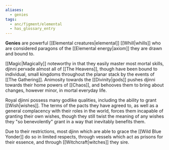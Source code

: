 ```yaml
---
aliases:
  - genies
tags:
  - anc/figment/elemental
  - has_glossary_entry
---
```

**Genies** are powerful [[Elemental creatures|elemental]] [[Whill|whills]] who are considered paragons of the [[Elemental energy|axiom]] they are drawn and bound to.

[[Magic|Magically]] noteworthy in that they easily master most mortal skills, djinni pervade almost all of [[The Heavens]], though have been bound to individual, small kingdoms throughout the planar stack by the events of [[The Gathering]]. Animosity towards the [[Divinity|gods]] pushes djinni towards their home powers of [[Chaos]], and behooves them to bring about changes, however minor, in mortal everyday life. 

Royal djinni possess many godlike qualities, including the ability to grant [[Wish|wishes]]. The terms of the pacts they have agreed to, as well as a general complacency with their roles in the world, forces them incapable of granting their own wishes, though they still twist the meaning of any wishes they "so benevolently" grant in a way that inevitably benefits them.

Due to their restrictions, most djinn which are able to grace the [[Wild Blue Yonder]] do so in limited respects, through vessels which act as prisons for their essence, and through [[Witchcraft|witches]] they sire.
